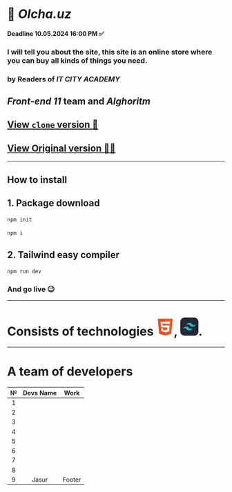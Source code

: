# 🍒 ___Olcha.uz___ 

#### Deadline 10.05.2024 16:00 PM ✅

### I will tell you about the site, this site is an online store where you can buy all kinds of things you need.

### by Readers of ___IT CITY ACADEMY___ 

## ___Front-end 11___ team and ___Alghoritm___

## [View `clone` version 🤩](https://olcha-uz-clone-eta.vercel.app/)

## [View Original version 👨‍💻](https://olcha.uz/uz)

---

## How to install

## 1. Package download
```bash
npm init
```
```bash
npm i
```
## 2. Tailwind easy compiler
```bash
npm run dev
```
### And go live 😉

---

# Consists of technologies <img src="https://raw.githubusercontent.com/devicons/devicon/master/icons/html5/html5-original.svg" width="40px">, <img src="https://raw.githubusercontent.com/tandpfun/skill-icons/main/icons/TailwindCSS-Dark.svg" width="42px">.

---

# A team of developers
| № | Devs Name | Work |
|:-:|:-:|:-:|
| 1 |  |  |
| 2 |  |  |
| 3 |  |  |
| 4 |  |  |
| 5 |  |  |
| 6 |  |  |
| 7 |  |  |
| 8 |  |  |
| 9 | Jasur  | Footer  |